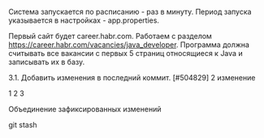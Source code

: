 Система запускается по расписанию - раз в минуту.  Период запуска указывается в настройках - app.properties.

Первый сайт будет career.habr.com. Работаем с разделом https://career.habr.com/vacancies/java_developer.  Программа должна считывать все вакансии c первых 5 страниц относящиеся к Java и записывать их в базу.

3.1. Добавить изменения в последний коммит. [#504829] 2 изменение

1 2 3

Объединение зафиксированных изменений

git stash